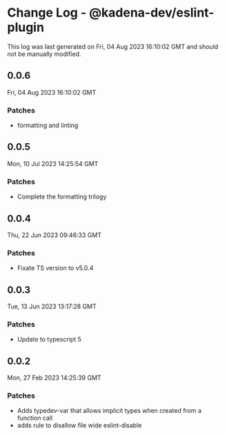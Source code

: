 # Change Log - @kadena-dev/eslint-plugin

This log was last generated on Fri, 04 Aug 2023 16:10:02 GMT and should not be manually modified.

## 0.0.6
Fri, 04 Aug 2023 16:10:02 GMT

### Patches

- formatting and linting

## 0.0.5
Mon, 10 Jul 2023 14:25:54 GMT

### Patches

- Complete the formatting trilogy

## 0.0.4
Thu, 22 Jun 2023 09:46:33 GMT

### Patches

- Fixate TS version to v5.0.4

## 0.0.3
Tue, 13 Jun 2023 13:17:28 GMT

### Patches

- Update to typescript 5

## 0.0.2
Mon, 27 Feb 2023 14:25:39 GMT

### Patches

- Adds typedev-var that allows implicit types when created from a function call
- adds rule to disallow file wide eslint-disable

